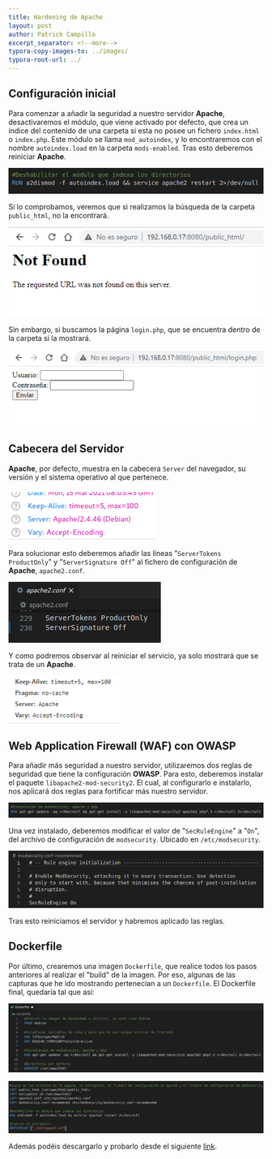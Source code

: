 ```yaml
---
title: Hardening de Apache
layout: post
author: Patrick Campillo
excerpt_separator: <!--more-->
typora-copy-images-to: ../images/
typora-root-url: ../
---
```


## Configuración inicial

Para comenzar a añadir la seguridad a nuestro servidor **Apache**, desactivaremos el módulo, que viene activado por defecto, que crea un índice del contenido de una carpeta si esta no posee un fichero `index.html` o `index.php`. Este módulo se llama `mod_autoindex`, y lo encontraremos con el nombre `autoindex.load` en la carpeta `mods-enabled`. Tras esto deberemos reiniciar **Apache**.

![](/images/hardeningapache/1.PNG)



Si lo comprobamos, veremos que si realizamos la búsqueda de la carpeta `public_html`, no la encontrará.

![](/images/hardeningapache/1-1.PNG)

Sin embargo, si buscamos la página `login.php`, que se encuentra dentro de la carpeta si la mostrará.

![](/images/hardeningapache/1-2.PNG)





## Cabecera del Servidor

**Apache**, por defecto, muestra en la cabecera `Server` del navegador, su versión y el sistema operativo al que pertenece.

![](/images/hardeningapache/2.PNG)



Para solucionar esto deberemos añadir las líneas "`ServerTokens ProductOnly`" y "`ServerSignature Off`" al fichero de configuración de **Apache**, `apache2.conf`.

![](/images/hardeningapache/3.PNG)



Y como podremos observar al reiniciar el servicio, ya solo mostrará que se trata de un **Apache**.

![](/images/hardeningapache/3-1.PNG)







## Web Application Firewall (WAF) con OWASP

Para añadir más seguridad a nuestro servidor, utilizaremos dos reglas de seguridad que tiene la configuración **OWASP**. Para esto, deberemos instalar el paquete `libapache2-mod-security2`. El cual, al configurarlo e instalarlo, nos aplicará dos reglas para fortificar más nuestro servidor.

![](/images/hardeningapache/4.PNG)



Una vez instalado, deberemos modificar el valor de "`SecRuleEngine`" a "`On`", del archivo de configuración de `modsecurity`. Ubicado en `/etc/modsecurity`.

![](/images/hardeningapache/5.PNG)



Tras esto reiniciamos el servidor y habremos aplicado las reglas.







## Dockerfile

Por último, crearemos una imagen `Dockerfile`, que realice todos los pasos anteriores al realizar el "build" de la imagen. Por eso, algunas de las capturas que he ido mostrando pertenecían a un `Dockerfile`. El Dockerfile final, quedaría tal que así:



![](/images/hardeningapache/6.PNG)

![](/images/hardeningapache/6-1.PNG)



Además podéis descargarlo y probarlo desde el siguiente [link](https://github.com/patrickcampillo/hardeningapache).